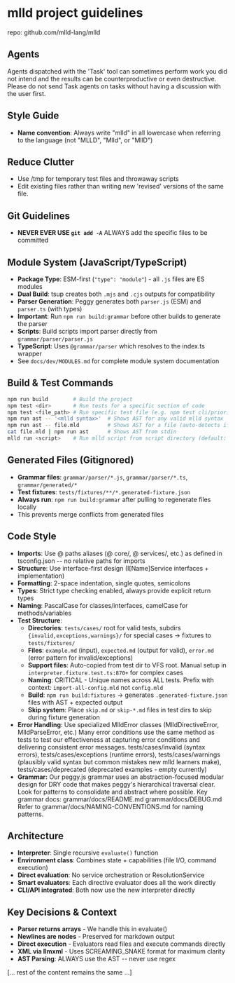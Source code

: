 # mlld project guidelines

repo: github.com/mlld-lang/mlld

## Agents
Agents dispatched with the 'Task' tool can sometimes perform work you did not intend and the results can be counterproductive or even destructive. Please do not send Task agents on tasks without having a discussion with the user first.

## Style Guide
- **Name convention**: Always write "mlld" in all lowercase when referring to the language (not "MLLD", "Mlld", or "MllD")

## Reduce Clutter
- Use /tmp for temporary test files and throwaway scripts
- Edit existing files rather than writing new 'revised' versions of the same file.

## Git Guidelines
- **NEVER EVER USE `git add -A`** ALWAYS add the specific files to be committed

## Module System (JavaScript/TypeScript)
- **Package Type**: ESM-first (`"type": "module"`) - all `.js` files are ES modules
- **Dual Build**: tsup creates both `.mjs` and `.cjs` outputs for compatibility
- **Parser Generation**: Peggy generates both `parser.js` (ESM) and `parser.ts` (with types)
- **Important**: Run `npm run build:grammar` before other builds to generate the parser
- **Scripts**: Build scripts import parser directly from `grammar/parser/parser.js`
- **TypeScript**: Uses `@grammar/parser` which resolves to the index.ts wrapper
- See `docs/dev/MODULES.md` for complete module system documentation

## Build & Test Commands
```bash
npm run build        # Build the project
npm test <dir>       # Run tests for a specific section of code
npm test <file_path> # Run specific test file (e.g. npm test cli/priority-cli.test.ts)
npm run ast -- '<mlld syntax>'  # Shows AST for any valid mlld syntax
npm run ast -- file.mld         # Shows AST for a file (auto-detects if file exists)
cat file.mld | npm run ast      # Shows AST from stdin
mlld run <script>    # Run mlld script from script directory (default: llm/run/)
```

## Generated Files (Gitignored)
- **Grammar files**: `grammar/parser/*.js`, `grammar/parser/*.ts`, `grammar/generated/*`
- **Test fixtures**: `tests/fixtures/**/*.generated-fixture.json`
- **Always run**: `npm run build:grammar` after pulling to regenerate files locally
- This prevents merge conflicts from generated files

## Code Style
- **Imports**: Use @ paths aliases (@ core/, @ services/, etc.) as defined in tsconfig.json -- no relative paths for imports
- **Structure**: Use interface-first design (I[Name]Service interfaces + implementation)
- **Formatting**: 2-space indentation, single quotes, semicolons
- **Types**: Strict type checking enabled, always provide explicit return types
- **Naming**: PascalCase for classes/interfaces, camelCase for methods/variables
- **Test Structure**:
  - **Directories**: `tests/cases/` root for valid tests, subdirs `{invalid,exceptions,warnings}/` for special cases → fixtures to `tests/fixtures/`
  - **Files**: `example.md` (input), `expected.md` (output for valid), `error.md` (error pattern for invalid/exceptions)
  - **Support files**: Auto-copied from test dir to VFS root. Manual setup in `interpreter.fixture.test.ts:870+` for complex cases
  - **Naming**: CRITICAL - Unique names across ALL tests. Prefix with context: `import-all-config.mld` not `config.mld`
  - **Build**: `npm run build:fixtures` → generates `.generated-fixture.json` files with AST + expected output
  - **Skip system**: Place `skip.md` or `skip-*.md` files in test dirs to skip during fixture generation
- **Error Handling**: Use specialized MlldError classes (MlldDirectiveError, MlldParseError, etc.) Many error conditions use the same method as tests to test our effectiveness at capturing error conditions and delivering consistent error messages. tests/cases/invalid (syntax errors), tests/cases/exceptions (runtime errors), tests/cases/warnings (plausibly valid syntax but common mistakes new mlld learners make), tests/cases/deprecated (deprecated examples - empty currently) 
- **Grammar:** Our peggy.js grammar uses an abstraction-focused modular design for DRY code that makes peggy's hierarchical traversal clear. Look for patterns to consolidate and abstract where possible. Key grammar docs: grammar/docs/README.md grammar/docs/DEBUG.md Refer to grammar/docs/NAMING-CONVENTIONS.md for naming patterns.

## Architecture 
- **Interpreter**: Single recursive `evaluate()` function
- **Environment class**: Combines state + capabilities (file I/O, command execution)
- **Direct evaluation**: No service orchestration or ResolutionService
- **Smart evaluators**: Each directive evaluator does all the work directly
- **CLI/API integrated**: Both now use the new interpreter directly

## Key Decisions & Context
- **Parser returns arrays** - We handle this in evaluate()
- **Newlines are nodes** - Preserved for markdown output
- **Direct execution** - Evaluators read files and execute commands directly
- **XML via llmxml** - Uses SCREAMING_SNAKE format for maximum clarity
- **AST Parsing**: ALWAYS use the AST -- never use regex

[... rest of the content remains the same ...]